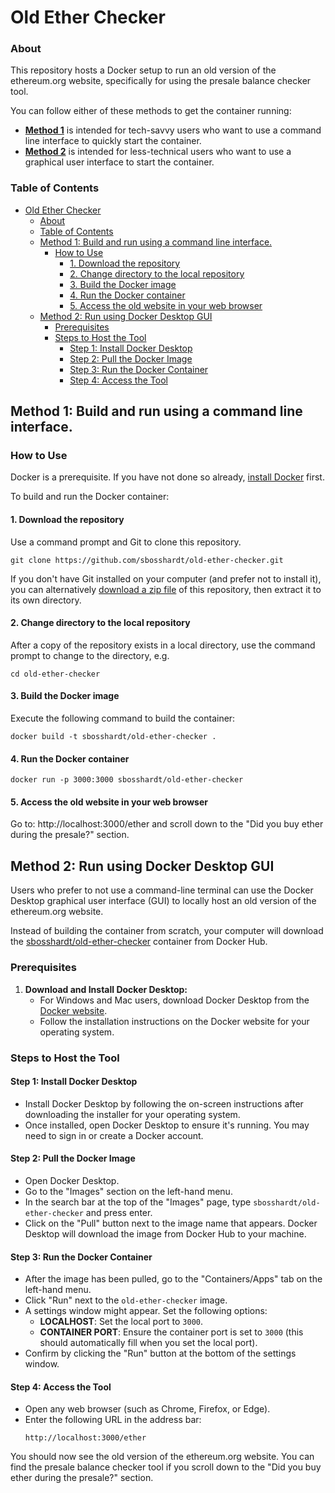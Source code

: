 # Old Ether Checker

### About

This repository hosts a Docker setup to run an old version of the ethereum.org website, specifically for using the presale balance checker tool.

You can follow either of these methods to get the container running:
- [**Method 1**](#method-1-build-and-run-using-a-command-line-interface) is intended for tech-savvy users who want to use a command line interface to quickly start the container.
- [**Method 2**](#method-2-build-and-run-using-docker-desktop-gui) is intended for less-technical users who want to use a graphical user interface to start the container.

### Table of Contents
- [Old Ether Checker](#old-ether-checker)
    - [About](#about)
    - [Table of Contents](#table-of-contents)
  - [Method 1: Build and run using a command line interface.](#method-1-build-and-run-using-a-command-line-interface)
    - [How to Use](#how-to-use)
      - [1. Download the repository](#1-download-the-repository)
      - [2. Change directory to the local repository](#2-change-directory-to-the-local-repository)
      - [3. Build the Docker image](#3-build-the-docker-image)
      - [4. Run the Docker container](#4-run-the-docker-container)
      - [5. Access the old website in your web browser](#5-access-the-old-website-in-your-web-browser)
  - [Method 2: Run using Docker Desktop GUI](#method-2-run-using-docker-desktop-gui)
    - [Prerequisites](#prerequisites)
    - [Steps to Host the Tool](#steps-to-host-the-tool)
      - [Step 1: Install Docker Desktop](#step-1-install-docker-desktop)
      - [Step 2: Pull the Docker Image](#step-2-pull-the-docker-image)
      - [Step 3: Run the Docker Container](#step-3-run-the-docker-container)
      - [Step 4: Access the Tool](#step-4-access-the-tool)


## Method 1: Build and run using a command line interface.

### How to Use

Docker is a prerequisite. If you have not done so already, [install Docker](https://docs.docker.com/get-docker/) first.

To build and run the Docker container:

#### 1. Download the repository
Use a command prompt and Git to clone this repository.
```
git clone https://github.com/sbosshardt/old-ether-checker.git
```

If you don't have Git installed on your computer (and prefer not to install it), you can alternatively [download a zip file](https://github.com/sbosshardt/old-ether-checker/archive/refs/heads/master.zip) of this repository, then extract it to its own directory.

####  2. Change directory to the local repository

After a copy of the repository exists in a local directory, use the command prompt to change to the directory, e.g.
```
cd old-ether-checker
```

#### 3. Build the Docker image
Execute the following command to build the container:
```
docker build -t sbosshardt/old-ether-checker .
```

#### 4. Run the Docker container
```
docker run -p 3000:3000 sbosshardt/old-ether-checker
```

#### 5. Access the old website in your web browser
Go to: http://localhost:3000/ether and scroll down to the "Did you buy ether during the presale?" section.


## Method 2: Run using Docker Desktop GUI

Users who prefer to not use a command-line terminal can use the Docker Desktop graphical user interface (GUI) to locally host an old version of the ethereum.org website.

Instead of building the container from scratch, your computer will download the [sbosshardt/old-ether-checker](https://hub.docker.com/r/sbosshardt/old-ether-checker) container from Docker Hub.

### Prerequisites

1. **Download and Install Docker Desktop:**
   - For Windows and Mac users, download Docker Desktop from the [Docker website](https://www.docker.com/products/docker-desktop).
   - Follow the installation instructions on the Docker website for your operating system.

### Steps to Host the Tool

#### Step 1: Install Docker Desktop

- Install Docker Desktop by following the on-screen instructions after downloading the installer for your operating system.
- Once installed, open Docker Desktop to ensure it's running. You may need to sign in or create a Docker account.

#### Step 2: Pull the Docker Image

- Open Docker Desktop.
- Go to the "Images" section on the left-hand menu.
- In the search bar at the top of the "Images" page, type `sbosshardt/old-ether-checker` and press enter.
- Click on the "Pull" button next to the image name that appears. Docker Desktop will download the image from Docker Hub to your machine.

#### Step 3: Run the Docker Container

- After the image has been pulled, go to the "Containers/Apps" tab on the left-hand menu.
- Click "Run" next to the `old-ether-checker` image.
- A settings window might appear. Set the following options:
  - **LOCALHOST**: Set the local port to `3000`.
  - **CONTAINER PORT**: Ensure the container port is set to `3000` (this should automatically fill when you set the local port).
- Confirm by clicking the "Run" button at the bottom of the settings window.

#### Step 4: Access the Tool

- Open any web browser (such as Chrome, Firefox, or Edge).
- Enter the following URL in the address bar:
  ```
  http://localhost:3000/ether
  ```

You should now see the old version of the ethereum.org website. You can find the presale balance checker tool if you scroll down to the "Did you buy ether during the presale?" section.
